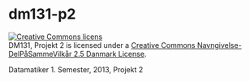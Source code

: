 dm131-p2
========

<a rel="license" href="http://creativecommons.org/licenses/by-sa/2.5/dk/"><img alt="Creative Commons licens" style="border-width:0" src="http://i.creativecommons.org/l/by-sa/2.5/dk/88x31.png" /></a><br /><span xmlns:dct="http://purl.org/dc/terms/" property="dct:title">DM131, Projekt 2</span> is licensed under a <a rel="license" href="http://creativecommons.org/licenses/by-sa/2.5/dk/">Creative Commons Navngivelse-DelPåSammeVilkår 2.5 Danmark License</a>.

Datamatiker 1. Semester, 2013, Projekt 2
